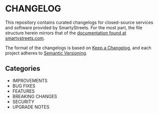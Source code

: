 # CHANGELOG

This repository contains curated changelogs for closed-source services and software provided by SmartyStreets. For the most part, the file structure herein mirrors that of the [documentation found at smartystreets.com](https://smartystreets.com/docs).

The format of the changelogs is based on [Keep a Changelog](https://keepachangelog.com/en/1.0.0/), and each project adheres to [Semantic Versioning](https://semver.org/spec/v2.0.0.html).


## Categories

- IMPROVEMENTS
- BUG FIXES
- FEATURES
- BREAKING CHANGES
- SECURITY
- UPGRADE NOTES
